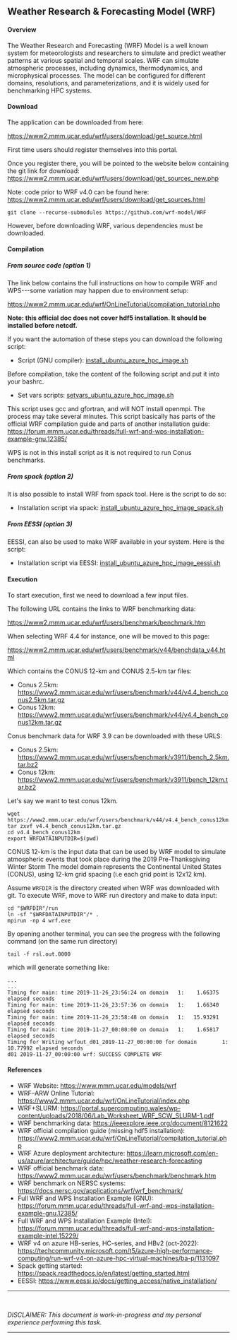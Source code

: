 ## Weather Research & Forecasting Model (WRF)


#### Overview

The Weather Research and Forecasting (WRF) Model is a well known system for
meteorologists and researchers to simulate and predict weather patterns at
various spatial and temporal scales. WRF can simulate atmospheric processes,
including dynamics, thermodynamics, and microphysical processes. The model can
be configured for different domains, resolutions, and parameterizations, and it
is widely used for benchmarking HPC systems.


#### Download

The application can be downloaded from here:

<https://www2.mmm.ucar.edu/wrf/users/download/get_source.html>

First time users should register themselves into this portal.

Once you register there, you will be pointed to the website below containing the
git link for download:
<https://www2.mmm.ucar.edu/wrf/users/download/get_sources_new.php>

Note: code prior to WRF v4.0 can be found here:
<https://www2.mmm.ucar.edu/wrf/users/download/get_sources.html>

```
git clone --recurse-submodules https://github.com/wrf-model/WRF
```


However, before downloading WRF, various dependencies must be downloaded.

#### Compilation


##### From source code (option 1)

The link below contains the full instructions on how to compile WRF and
WPS---some variation may happen due to environment setup:

<https://www2.mmm.ucar.edu/wrf/OnLineTutorial/compilation_tutorial.php>

**Note: this official doc does not cover hdf5 installation. It should be installed
before netcdf.**


If you want the automation of these steps you can download the following script:

- Script (GNU compiler): [install_ubuntu_azure_hpc_image.sh](install_ubuntu_azure_hpc_image.sh)


Before compilation, take the content of the following script and put it into
your bashrc.

- Set vars scripts:
  [setvars_ubuntu_azure_hpc_image.sh](setvars_ubuntu_azure_hpc_image.sh)

This script uses gcc and gfortran, and will NOT install openmpi. The process may
take several minutes. This script basically has parts of the official WRF
compilation guide and parts of another installation guide:
<https://forum.mmm.ucar.edu/threads/full-wrf-and-wps-installation-example-gnu.12385/>

WPS is not in this install script as it is not required to run Conus benchmarks.


##### From spack (option 2)

It is also possible to install WRF from spack tool. Here is the script to do so:

- Installation script via spack:
[install_ubuntu_azure_hpc_image_spack.sh](install_ubuntu_azure_hpc_image_spack.sh)

##### From EESSI (option 3)

EESSI, can also be used to make WRF available in your system. Here is the
script:
- Installation script via EESSI: [install_ubuntu_azure_hpc_image_eessi.sh](install_ubuntu_azure_hpc_image_eessi.sh)



#### Execution

To start execution, first we need to download a few input files.

The following URL contains the links to WRF benchmarking data:

<https://www2.mmm.ucar.edu/wrf/users/benchmark/benchmark.htm>

When selecting WRF 4.4 for instance, one will be moved to this page:

<https://www2.mmm.ucar.edu/wrf/users/benchmark/v44/benchdata_v44.html>

Which contains the CONUS 12-km and CONUS 2.5-km tar files:

- Conus 2.5km: <https://www2.mmm.ucar.edu/wrf/users/benchmark/v44/v4.4_bench_conus2.5km.tar.gz>
- Conus 12km: <https://www2.mmm.ucar.edu/wrf/users/benchmark/v44/v4.4_bench_conus12km.tar.gz>

Conus benchmark data for WRF 3.9 can be downloaded with these URLS:

- Conus 2.5km: <https://www2.mmm.ucar.edu/wrf/users/benchmark/v3911/bench_2.5km.tar.bz2>
- Conus 12km: <https://www2.mmm.ucar.edu/wrf/users/benchmark/v3911/bench_12km.tar.bz2>



Let's say we want to test conus 12km.


```
wget https://www2.mmm.ucar.edu/wrf/users/benchmark/v44/v4.4_bench_conus12km.tar.gz
tar zxvf v4.4_bench_conus12km.tar.gz
cd v4.4_bench_conus12km
export WRFDATAINPUTDIR=$(pwd)
```

CONUS 12-km is the input data that can be used by WRF model to simulate
atmospheric events that took place during the 2019 Pre-Thanksgiving Winter Storm
The model domain represents the Continental United States (CONUS), using 12-km
grid spacing (i.e each grid point is 12x12 km).

Assume `WRFDIR` is the directory created when WRF was downloaded with git. To
execute WRF, move to WRF run directory and make to data input:

```
cd "$WRFDIR"/run
ln -sf "$WRFDATAINPUTDIR"/* .
mpirun -np 4 wrf.exe
```

By opening another terminal, you can see the progress with the following command
(on the same run directory)

```
tail -f rsl.out.0000
```

which will generate something like:

```
...
...
Timing for main: time 2019-11-26_23:56:24 on domain   1:    1.66375 elapsed seconds
Timing for main: time 2019-11-26_23:57:36 on domain   1:    1.66340 elapsed seconds
Timing for main: time 2019-11-26_23:58:48 on domain   1:   15.93291 elapsed seconds
Timing for main: time 2019-11-27_00:00:00 on domain   1:    1.65817 elapsed seconds
Timing for Writing wrfout_d01_2019-11-27_00:00:00 for domain        1:   10.77992 elapsed seconds
d01 2019-11-27_00:00:00 wrf: SUCCESS COMPLETE WRF
```



#### References
- WRF Website: <https://www.mmm.ucar.edu/models/wrf>
- WRF–ARW Online Tutorial: <https://www2.mmm.ucar.edu/wrf/OnLineTutorial/index.php>
- WRF+SLURM: <https://portal.supercomputing.wales/wp-content/uploads/2018/06/Lab_Worksheet_WRF_SCW_SLURM-1.pdf>
- WRF benchmarking data: <https://ieeexplore.ieee.org/document/8121622>
- WRF official compilation guide (missing hdf5 installation):
  <https://www2.mmm.ucar.edu/wrf/OnLineTutorial/compilation_tutorial.php>
- WRF Azure deployment architecture:
  <https://learn.microsoft.com/en-us/azure/architecture/guide/hpc/weather-research-forecasting>
- WRF official benchmark data:
  <https://www2.mmm.ucar.edu/wrf/users/benchmark/benchmark.htm>
- WRF benchmark on NERSC systems: <https://docs.nersc.gov/applications/wrf/wrf_benchmark/>
- Full WRF and WPS Installation Example (GNU):
<https://forum.mmm.ucar.edu/threads/full-wrf-and-wps-installation-example-gnu.12385/>
- Full WRF and WPS Installation Example (Intel):
<https://forum.mmm.ucar.edu/threads/full-wrf-and-wps-installation-example-intel.15229/>
- WRF v4 on azure HB-series, HC-series, and HBv2 (oct-2022):
  <https://techcommunity.microsoft.com/t5/azure-high-performance-computing/run-wrf-v4-on-azure-hpc-virtual-machines/ba-p/1131097>
- Spack getting started: <https://spack.readthedocs.io/en/latest/getting_started.html>
- EESSI: <https://www.eessi.io/docs/getting_access/native_installation/>

---
<br>

*DISCLAIMER: This document is work-in-progress and my personal experience
performing this task.*

---


